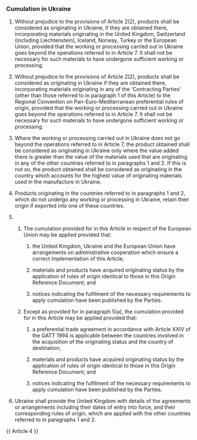### Cumulation in Ukraine

1. Without prejudice to the provisions of Article 2(2), products shall be considered as originating in Ukraine, if they are obtained there, incorporating materials originating in the United Kingdom, Switzerland (including Liechtenstein), Iceland, Norway, Turkey or the European Union, provided that the working or processing carried out in Ukraine goes beyond the operations referred to in Article 7. It shall not be necessary for such materials to have undergone sufficient working or processing.

2. Without prejudice to the provisions of Article 2(2), products shall be considered as originating in Ukraine if they are obtained there, incorporating materials originating in any of the 'Contracting Parties'  (other than those referred to in paragraph 1 of this Article) to the Regional Convention on Pan-Euro-Mediterranean preferential rules of origin, provided that the working or processing carried out in Ukraine goes beyond the operations referred to in Article 7. It shall not be necessary for such materials to have undergone sufficient working or processing.

3. Where the working or processing carried out in Ukraine does not go beyond the operations referred to in Article 7, the product obtained shall be considered as originating in Ukraine only where the value added there is greater than the value of the materials used that are originating in any of the other countries referred to in paragraphs 1 and 2. If this is not so, the product obtained shall be considered as originating in the country which accounts for the highest value of originating materials used in the manufacture in Ukraine.

4. Products originating in the countries referred to in paragraphs 1 and 2, which do not undergo any working or processing in Ukraine, retain their origin if exported into one of these countries.

5.
   1. The cumulation provided for in this Article in respect of the European Union may be applied provided that:

      1. the United Kingdom, Ukraine and the European Union have arrangements on administrative cooperation which ensure a correct implementation of this Article;

      2. materials and products have acquired originating status by the application of rules of origin identical to those in this Origin Reference Document; and

      3. notices indicating the fulfilment of the necessary requirements to apply cumulation have been published by the Parties.

   2. Except as provided for in paragraph 5(a), the cumulation provided for in this Article may be applied provided that:

      1. a preferential trade agreement in accordance with Article XXIV of the GATT 1994 is applicable between the countries involved in the acquisition of the originating status and the country of destination;

      2. materials and products have acquired originating status by the application of rules of origin identical to those in this Origin Reference Document; and

      3. notices indicating the fulfilment of the necessary requirements to apply cumulation have been published by the Parties.

6. Ukraine shall provide the United Kingdom with details of the agreements or arrangements including their dates of entry into force, and their corresponding rules of origin, which are applied with the other countries referred to in paragraphs 1 and 2.

{{ Article 4 }}
